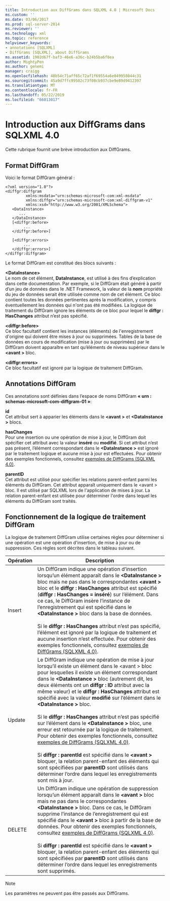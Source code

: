 ```yaml
---
title: Introduction aux DiffGrams dans SQLXML 4.0 | Microsoft Docs
ms.custom: ''
ms.date: 03/06/2017
ms.prod: sql-server-2014
ms.reviewer: ''
ms.technology: xml
ms.topic: reference
helpviewer_keywords:
- annotations [SQLXML]
- DiffGrams [SQLXML], about DiffGrams
ms.assetid: 1902d67f-baf3-46e6-a36c-b24b5ba6f8ea
author: MightyPen
ms.author: genemi
manager: craigg
ms.openlocfilehash: 48b54c71aff65c72af1f69554a6e049958044c31
ms.sourcegitcommit: 45a9d7ffc99502c73f08cb937cbe9e89d9412397
ms.translationtype: MT
ms.contentlocale: fr-FR
ms.lasthandoff: 05/22/2019
ms.locfileid: "66013017"
---
```

# <a name="introduction-to-diffgrams-in-sqlxml-40"></a>Introduction aux DiffGrams dans SQLXML 4.0
  Cette rubrique fournit une brève introduction aux DiffGrams.  
  
## <a name="diffgram-format"></a>Format DiffGram  
 Voici le format DiffGram général :  
  
```  
<?xml version="1.0"?>  
<diffgr:diffgram   
         xmlns:msdata="urn:schemas-microsoft-com:xml-msdata"  
         xmlns:diffgr="urn:schemas-microsoft-com:xml-diffgram-v1"  
         xmlns:xsd="http://www.w3.org/2001/XMLSchema">  
   <DataInstance>  
      ...  
   </DataInstance>  
   [<diffgr:before>  
        ...  
   </diffgr:before>]  
  
   [<diffgr:errors>  
        ...  
   </diffgr:errors>]  
</diffgr:diffgram>  
```  
  
 Le format DiffGram est constitué des blocs suivants :  
  
 **\<DataInstance>**  
 Le nom de cet élément, **DataInstance**, est utilisé à des fins d’explication dans cette documentation. Par exemple, si le DiffGram était généré à partir d’un jeu de données dans le .NET Framework, la valeur de la **nom** propriété du jeu de données serait être utilisée comme nom de cet élément. Ce bloc contient toutes les données pertinentes après la modification, y compris éventuellement les données qui n'ont pas été modifiées. La logique de traitement du DiffGram ignore les éléments de ce bloc pour lequel le **diffgr : HasChanges** attribut n’est pas spécifié.  
  
 **\<diffgr:before>**  
 Ce bloc facultatif contient les instances (éléments) de l'enregistrement d'origine qui doivent être mises à jour ou supprimées. Tables de la base de données en cours de modification (mise à jour ou supprimées) par le DiffGram doivent apparaître en tant qu’éléments de niveau supérieur dans le  **\<avant >** bloc.  
  
 **\<diffgr:errors>**  
 Ce bloc facultatif est ignoré par la logique de traitement DiffGram.  
  
## <a name="diffgram-annotations"></a>Annotations DiffGram  
 Ces annotations sont définies dans l’espace de noms DiffGram **« urn : schemas-microsoft-com-diffgram-01 »**:  
  
 **id**  
 Cet attribut sert à apparier les éléments dans le  **\<avant >** et  **\<DataInstance >** blocs.  
  
 **hasChanges**  
 Pour une insertion ou une opération de mise à jour, le DiffGram doit spécifier cet attribut avec la valeur **inséré** ou **modifié**. Si cet attribut n’est pas présent, l’élément correspondant dans le  **\<DataInstance >** est ignoré par le traitement logique et aucune mise à jour est effectuées. Pour obtenir des exemples fonctionnels, consultez [exemples de DiffGrams &#40;SQLXML 4.0&#41;](diffgram-examples-sqlxml-4-0.md).  
  
 **parentID**  
 Cet attribut est utilisé pour spécifier les relations parent-enfant parmi les éléments du DiffGram. Cet attribut apparaît uniquement dans le \<avant > bloc. Il est utilisé par SQLXML lors de l'application de mises à jour. La relation parent-enfant est utilisée pour déterminer l'ordre dans lequel les éléments du DiffGram sont traités.  
  
## <a name="understanding-the-diffgram-processing-logic"></a>Fonctionnement de la logique de traitement DiffGram  
 La logique de traitement DiffGram utilise certaines règles pour déterminer si une opération est une opération d'insertion, de mise à jour ou de suppression. Ces règles sont décrites dans le tableau suivant.  
  
|Opération|Description|  
|---------------|-----------------|  
|Insert|Un DiffGram indique une opération d’insertion lorsqu’un élément apparaît dans le  **\<DataInstance >** bloc mais ne pas dans le correspondantes  **\<avant >** bloc et le **diffgr : HasChanges** attribut est spécifié (**diffgr : HasChanges = inséré**) sur l’élément. Dans ce cas, le DiffGram insère l’instance de l’enregistrement qui est spécifié dans le  **\<DataInstance >** bloc dans la base de données.<br /><br /> Si le **diffgr : HasChanges** attribut n’est pas spécifié, l’élément est ignoré par la logique de traitement et aucune insertion n’est effectuée. Pour obtenir des exemples fonctionnels, consultez [exemples de DiffGrams &#40;SQLXML 4.0&#41;](diffgram-examples-sqlxml-4-0.md).|  
|Update|Le DiffGram indique une opération de mise à jour lorsqu’il existe un élément dans le \<avant > bloc pour lesquelles il existe un élément correspondant dans le  **\<DataInstance >** bloc (autrement dit, les deux éléments ont un **diffgr : ID** attribut avec la même valeur) et le **diffgr : HasChanges** attribut est spécifié avec la valeur **modifié** sur l’élément dans le  **\<DataInstance >** bloc.<br /><br /> Si le **diffgr : HasChanges** attribut n’est pas spécifié sur l’élément dans le  **\<DataInstance >** bloc, une erreur est retournée par la logique de traitement. Pour obtenir des exemples fonctionnels, consultez [exemples de DiffGrams &#40;SQLXML 4.0&#41;](diffgram-examples-sqlxml-4-0.md).<br /><br /> Si **diffgr : parentId** est spécifié dans le  **\<avant >** bloquer, la relation parent-enfant des éléments qui sont spécifiées par **parentID** sont utilisés dans déterminer l’ordre dans lequel les enregistrements sont mis à jour.|  
|DELETE|Un DiffGram indique une opération de suppression lorsqu’un élément apparaît dans le  **\<avant >** bloc mais ne pas dans le correspondantes  **\<DataInstance >** bloc. Dans ce cas, le DiffGram supprime l’instance de l’enregistrement qui est spécifié dans le  **\<avant >** bloc à partir de la base de données. Pour obtenir des exemples fonctionnels, consultez [exemples de DiffGrams &#40;SQLXML 4.0&#41;](diffgram-examples-sqlxml-4-0.md).<br /><br /> Si **diffgr : parentId** est spécifié dans le  **\<avant >** bloquer, la relation parent-enfant des éléments qui sont spécifiées par **parentID** sont utilisés dans déterminer l’ordre dans lequel les enregistrements sont supprimés.|  
  
> [!NOTE]  
>  Les paramètres ne peuvent pas être passés aux DiffGrams.  
  
  
